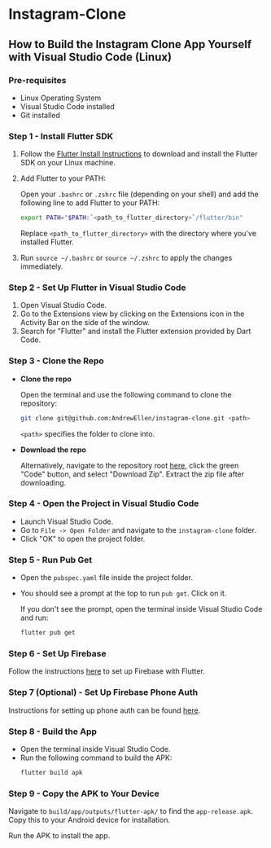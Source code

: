 # Instagram-Clone

## How to Build the Instagram Clone App Yourself with Visual Studio Code (Linux)

### Pre-requisites

- Linux Operating System
- Visual Studio Code installed
- Git installed

### Step 1 - Install Flutter SDK

1. Follow the [Flutter Install Instructions](https://docs.flutter.dev/get-started/install/linux) to download and install the Flutter SDK on your Linux machine.

2. Add Flutter to your PATH:

    Open your `.bashrc` or `.zshrc` file (depending on your shell) and add the following line to add Flutter to your PATH:
    ```bash
    export PATH="$PATH:`<path_to_flutter_directory>`/flutter/bin"
    ```
    Replace `<path_to_flutter_directory>` with the directory where you've installed Flutter.

3. Run `source ~/.bashrc` or `source ~/.zshrc` to apply the changes immediately.

### Step 2 - Set Up Flutter in Visual Studio Code

1. Open Visual Studio Code.
2. Go to the Extensions view by clicking on the Extensions icon in the Activity Bar on the side of the window.
3. Search for "Flutter" and install the Flutter extension provided by Dart Code.

### Step 3 - Clone the Repo

- **Clone the repo**

  Open the terminal and use the following command to clone the repository:
  ```bash
  git clone git@github.com:AndrewEllen/instagram-clone.git <path>
  ```
  `<path>` specifies the folder to clone into.

- **Download the repo**

  Alternatively, navigate to the repository root [here](https://github.com/AndrewEllen/instagram-clone), click the green "Code" button, and select "Download Zip". Extract the zip file after downloading.

### Step 4 - Open the Project in Visual Studio Code

- Launch Visual Studio Code.
- Go to `File -> Open Folder` and navigate to the `instagram-clone` folder.
- Click "OK" to open the project folder.

### Step 5 - Run Pub Get

- Open the `pubspec.yaml` file inside the project folder.
- You should see a prompt at the top to run `pub get`. Click on it.
  
  If you don't see the prompt, open the terminal inside Visual Studio Code and run:
  ```bash
  flutter pub get
  ```

### Step 6 - Set Up Firebase

Follow the instructions [here](https://firebase.google.com/docs/flutter/setup?platform=android) to set up Firebase with Flutter.

### Step 7 (Optional) - Set Up Firebase Phone Auth

Instructions for setting up phone auth can be found [here](https://firebase.google.com/docs/auth/android/phone-auth).

### Step 8 - Build the App

- Open the terminal inside Visual Studio Code.
- Run the following command to build the APK:
  ```bash
  flutter build apk
  ```

### Step 9 - Copy the APK to Your Device

Navigate to `build/app/outputs/flutter-apk/` to find the `app-release.apk`. Copy this to your Android device for installation.

Run the APK to install the app.